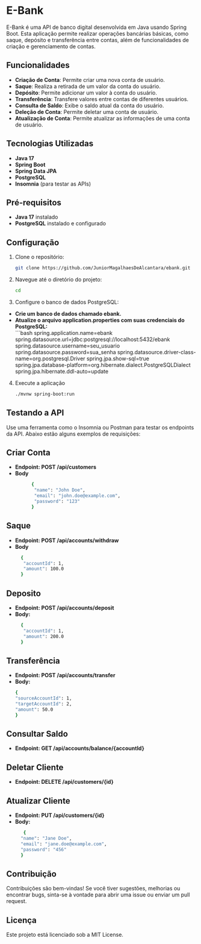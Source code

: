 # E-Bank

E-Bank é uma API de banco digital desenvolvida em Java usando Spring Boot. Esta aplicação permite realizar operações bancárias básicas, como saque, depósito e transferência entre contas, além de funcionalidades de criação e gerenciamento de contas.

## Funcionalidades

- **Criação de Conta**: Permite criar uma nova conta de usuário.
- **Saque**: Realiza a retirada de um valor da conta do usuário.
- **Depósito**: Permite adicionar um valor à conta do usuário.
- **Transferência**: Transfere valores entre contas de diferentes usuários.
- **Consulta de Saldo**: Exibe o saldo atual da conta do usuário.
- **Deleção de Conta**: Permite deletar uma conta de usuário.
- **Atualização de Conta**: Permite atualizar as informações de uma conta de usuário.

## Tecnologias Utilizadas

- **Java 17**
- **Spring Boot**
- **Spring Data JPA**
- **PostgreSQL**
- **Insomnia** (para testar as APIs)

## Pré-requisitos

- **Java 17** instalado
- **PostgreSQL** instalado e configurado

## Configuração

1. Clone o repositório:
   ```bash
   git clone https://github.com/JuniorMagalhaesDeAlcantara/ebank.git

2. Navegue até o diretório do projeto:
    ```bash
    cd 
    
3. Configure o banco de dados PostgreSQL:
- **Crie um banco de dados chamado ebank.**
- **Atualize o arquivo application.properties com suas credenciais do PostgreSQL:**    
      ```bash
      spring.application.name=ebank
        spring.datasource.url=jdbc:postgresql://localhost:5432/ebank
        spring.datasource.username=seu_usuario
        spring.datasource.password=sua_senha
        spring.datasource.driver-class-name=org.postgresql.Driver
        spring.jpa.show-sql=true
        spring.jpa.database-platform=org.hibernate.dialect.PostgreSQLDialect
        spring.jpa.hibernate.ddl-auto=update

4. Execute a aplicação
     ```bash
     ./mvnw spring-boot:run


## Testando a API

  Use uma ferramenta como o Insomnia ou Postman para testar os endpoints da API. Abaixo estão alguns exemplos de requisições:

## Criar Conta 

- **Endpoint: POST /api/customers**
- **Body**
  ```bash
        {
         "name": "John Doe",
         "email": "john.doe@example.com",
         "password": "123"
        }

## Saque

- **Endpoint: POST /api/accounts/withdraw**
- **Body**
  ```bash
    {
     "accountId": 1,
     "amount": 100.0
    }

## Deposito

- **Endpoint: POST /api/accounts/deposit**
- **Body:**
  ```bash
    {
     "accountId": 1,
     "amount": 200.0
    }

## Transferência

- **Endpoint: POST /api/accounts/transfer**
- **Body:**
    ```bash
    {
    "sourceAccountId": 1,
    "targetAccountId": 2,
    "amount": 50.0
    }

## Consultar Saldo

- **Endpoint: GET /api/accounts/balance/{accountId}**

## Deletar Cliente

- **Endpoint: DELETE /api/customers/{id}**

## Atualizar Cliente

- **Endpoint: PUT /api/customers/{id}**
- **Body:**    
  ```bash
     {
    "name": "Jane Doe",
    "email": "jane.doe@example.com",
    "password": "456"
    }

## Contribuição

Contribuições são bem-vindas! Se você tiver sugestões, melhorias ou encontrar bugs, sinta-se à vontade para abrir uma issue ou enviar um pull request.

## Licença
Este projeto está licenciado sob a MIT License.





